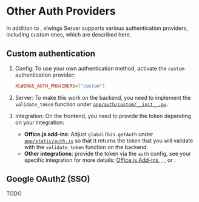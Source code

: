# Other Auth Providers

In addition to [](auth_entraid.md), xlwings Server supports various authentication providers, including custom ones, which are described here.

## Custom authentication

1. Config: To use your own authentication method, activate the `custom` authentication provider:

   ```ini
   XLWINGS_AUTH_PROVIDERS=["custom"]
   ```

2. Server: To make this work on the backend, you need to implement the `validate_token` function under [`app/auth/custom/__init__.py`](https://github.com/xlwings/xlwings-server/blob/main/app/auth/custom/__init__.py).

3. Integration: On the frontend, you need to provide the token depending on your integration:

   - **Office.js add-ins**: Adjust `globalThis.getAuth` under [`app/static/auth.js`](https://github.com/xlwings/xlwings-server/blob/main/app/static/js/auth.js) so that it returns the token that you will validate with the `validate_token` function on the backend.
   - **Other integrations**: provide the token via the `auth` config, see your specific integration for more details: [Office.js Add-ins](officejs_run_scripts.md), [](vba_integration.md), [](googleappsscript_integration.md), or [](officescripts_integration.md).

## Google OAuth2 (SSO)

TODO
